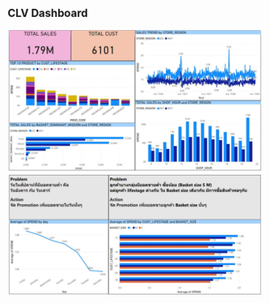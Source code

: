## CLV Dashboard

![CLV_Dashboard_1](https://github.com/Ssureeporn/BADS7105_CRM/blob/main/Assignment01_CLV_Dashboard/01_CLV_Dashboard_1.JPG)
![CLV_Dashboard_2](https://github.com/Ssureeporn/BADS7105_CRM/blob/main/Assignment01_CLV_Dashboard/01_CLV_Dashboard_2.JPG)
